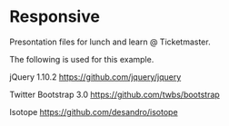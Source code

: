 Responsive
==========
Presontation files for lunch and learn @ Ticketmaster.

The following is used for this example.

jQuery 1.10.2
https://github.com/jquery/jquery

Twitter Bootstrap 3.0
https://github.com/twbs/bootstrap

Isotope
https://github.com/desandro/isotope
